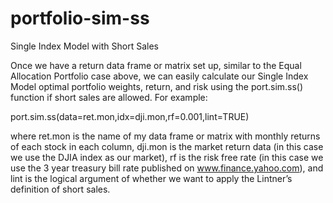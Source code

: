 # portfolio-sim-ss
Single Index Model with Short Sales

Once we have a return data frame or matrix set up, similar to the Equal Allocation
Portfolio case above, we can easily calculate our Single Index Model optimal
portfolio weights, return, and risk using the port.sim.ss() function if short
sales are allowed.  For example:

port.sim.ss(data=ret.mon,idx=dji.mon,rf=0.001,lint=TRUE)

where ret.mon is the name of my data frame or matrix with monthly returns of
each stock in each column, dji.mon is the market return data (in this case we
use the DJIA index as our market), rf is the risk free rate (in this case we use the
3 year treasury bill rate published on www.finance.yahoo.com), and lint is the
logical argument of whether we want to apply the Lintner’s definition of short
sales. 
